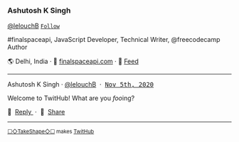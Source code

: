 <p><a href="https://images.takeshape.io/f8a74ec5-467e-40b7-a2ab-09bf7265af9f/dev/5cc32c08-4159-4fe0-b8b2-f9d67dc077c7/profilepic-aks.jpg?auto=compress%2Cformat"><img src="https://images.takeshape.io/f8a74ec5-467e-40b7-a2ab-09bf7265af9f/dev/5cc32c08-4159-4fe0-b8b2-f9d67dc077c7/profilepic-aks.jpg?auto=compress%2Cformat&h=134&mask=ellipse&q=100&w=134" title=""/></a></p>

### Ashutosh K Singh

[@lelouchB](https://github.com/lelouchB)&nbsp;[`Follow`](https://github.com/lelouchB?tab=followers)

#finalspaceapi, JavaScript Developer, Technical Writer, @freecodecamp Author

🌎 Delhi, India · 📠&nbsp;[finalspaceapi.com](https://finalspaceapi.com) · 📡&nbsp;[Feed](https://raw.githubusercontent.com/lelouchB/twithub/master/README.xml)

<hr />
<p>
  Ashutosh K Singh · 
  <a href="https://github.com/lelouchB" rel="noopener noreferrer">@lelouchB</a>
  &nbsp;·&nbsp; 
  <a name="1604559451-1" href="#1604559451-1"><kbd>Nov 5th, 2020</kbd></a>
</p>

Welcome to TwitHub! What are you _foo_&#8203;ing?

<p>
  💬&nbsp;
  <a href="https://github.com/lelouchB/twithub/issues/new?body=Welcome%20to%20TwitHub!%20What%20are%20you%20_foo_%26%238203%3Bing%3F%0A%0A---" rel="noopener noreferrer">
    Reply
  </a>
  &nbsp;·&nbsp;
  👏&nbsp;
  <a href="https://twitter.com/intent/tweet?url=https://github.com/lelouchB/twithub%231604559451-1&hashtags=TwitHub">
    Share
  </a>
</p>

<p>
  <hr />
  <small><a href="https://takeshape.io">☐◇TakeShape◇☐</a> makes <a href="https://github.com/takeshape/TwitHub">TwitHub</a></small>
</p>
